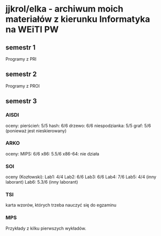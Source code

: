 jjkrol/elka - archiwum moich materiałów z kierunku Informatyka na WEiTI PW
==========================================================================

## semestr 1
Programy z PRI

## semestr 2
Programy z PROI

## semestr 3

### AISDI
oceny:
pierścień: 5/5
hash: 6/6
drzewo: 6/6
niespodzianka: 5/5
graf: 5/6 (ponieważ jest nieskierowany)
### ARKO
oceny:
MIPS: 6/6
x86: 5.5/6
x86-64: nie działa

### SOI
oceny (Kozłowski):
Lab1: 4/4
Lab2: 6/6
Lab3: 6/6
Lab4: 7/6
Lab5: 4/4 (inny laborant)
Lab6: 5.3/6 (inny laborant)

### TSI
karta wzorów, których trzeba nauczyć się do egzaminu

### MPS
Przykłady z kilku pierwszych wykładów. 

